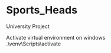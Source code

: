 # Sports_Heads
University Project

Activate virtual environment on windows\
.\venv\Scripts\activate
